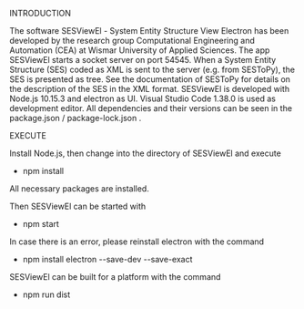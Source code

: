 INTRODUCTION

The software SESViewEl - System Entity Structure View Electron has been developed by the research group Computational
Engineering and Automation (CEA) at Wismar University of Applied Sciences.
The app SESViewEl starts a socket server on port 54545.
When a System Entity Structure (SES) coded as XML is sent to the server (e.g. from SESToPy), the SES is presented as tree.
See the documentation of SESToPy for details on the description of the SES in the XML format.
SESViewEl is developed with Node.js 10.15.3 and electron as UI.
Visual Studio Code 1.38.0 is used as development editor.
All dependencies and their versions can be seen in the package.json / package-lock.json .

EXECUTE

Install Node.js, then change into the directory of SESViewEl and execute
- npm install

All necessary packages are installed.

Then SESViewEl can be started with
- npm start

In case there is an error, please reinstall electron with the command
- npm install electron --save-dev --save-exact

SESViewEl can be built for a platform with the command
- npm run dist